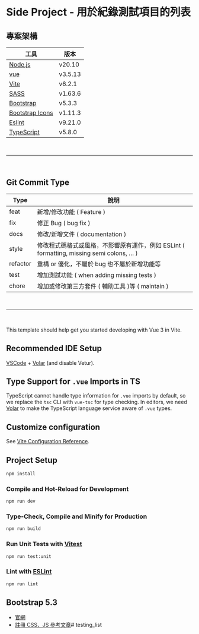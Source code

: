 # Side Project - 用於紀錄測試項目的列表

## 專案架構

| 工具  | 版本 |
| ----- | -------- |
| [Node.js](https://nodejs.org/zh-tw)                 | v20.10  |
| [vue](https://vuejs.org/)                           | v3.5.13 |
| [Vite](https://cn.vite.dev/)                        | v6.2.1  |
| [SASS](https://sass-lang.com/)                      | v1.63.6 |
| [Bootstrap](https://getbootstrap.com/docs/5.3/getting-started/introduction/)  | v5.3.3 |
| [Bootstrap Icons](https://icons.getbootstrap.com/)  | v1.11.3 |
| [Eslint](https://eslint.org/)                       | v9.21.0 |
| [TypeScript](https://www.typescriptlang.org/)       | v5.8.0  |

<br/>

---

<br/>

## Git Commit Type
| Type        | 說明 |
| -----       | -------- |
| feat        | 新增/修改功能 ( Feature )                     |
| fix         | 修正 Bug ( bug fix )                         |
| docs        | 修改/新增文件 ( documentation )               |
| style       | 修改程式碼格式或風格，不影響原有運作，例如 ESLint ( formatting, missing semi colons, … ) |
| refactor    | 重構 or 優化，不屬於 bug 也不屬於新增功能等       |
| test        | 增加測試功能 ( when adding missing tests )      |
| chore       | 增加或修改第三方套件 ( 輔助工具 )等 ( maintain )  |

<br/>

---

<br/>

This template should help get you started developing with Vue 3 in Vite.

## Recommended IDE Setup

[VSCode](https://code.visualstudio.com/) + [Volar](https://marketplace.visualstudio.com/items?itemName=Vue.volar) (and disable Vetur).

## Type Support for `.vue` Imports in TS

TypeScript cannot handle type information for `.vue` imports by default, so we replace the `tsc` CLI with `vue-tsc` for type checking. In editors, we need [Volar](https://marketplace.visualstudio.com/items?itemName=Vue.volar) to make the TypeScript language service aware of `.vue` types.

## Customize configuration

See [Vite Configuration Reference](https://vite.dev/config/).

## Project Setup

```sh
npm install
```

### Compile and Hot-Reload for Development

```sh
npm run dev
```

### Type-Check, Compile and Minify for Production

```sh
npm run build
```

### Run Unit Tests with [Vitest](https://vitest.dev/)

```sh
npm run test:unit
```

### Lint with [ESLint](https://eslint.org/)

```sh
npm run lint
```


## Bootstrap 5.3
* [官網](https://getbootstrap.com/)
* [註冊 CSS、JS 參考文章](https://www.docs4.dev/posts/easy-bootstrap-5-integration-with-vue-3-step-by-step-guide)# testing_list
